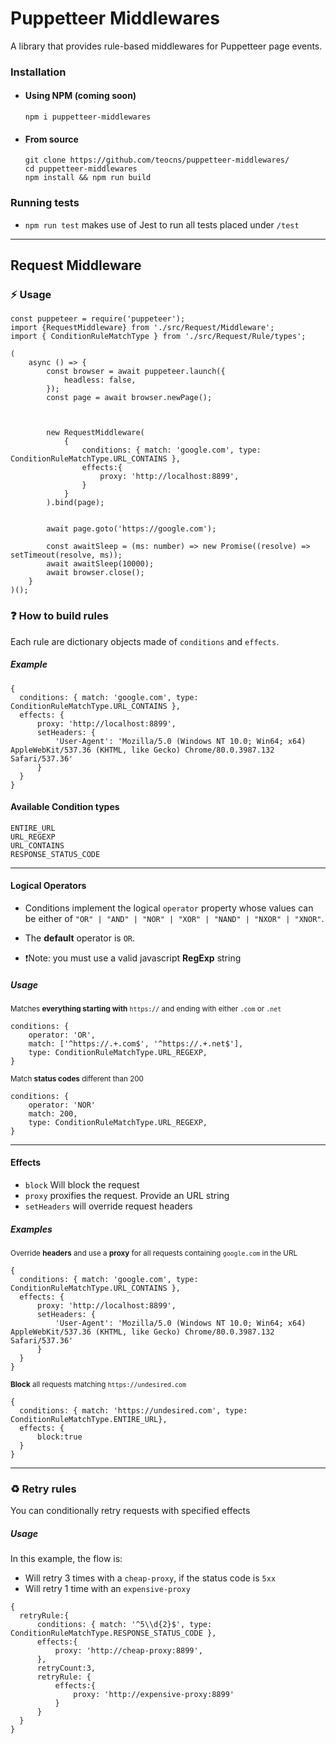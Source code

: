 # Puppetteer Middlewares
A library that provides rule-based middlewares for Puppetteer page events.

### Installation 

- #### Using NPM (coming soon)
  ```npm i puppetteer-middlewares```
- #### From source
  ```
  git clone https://github.com/teocns/puppetteer-middlewares/
  cd puppetteer-middlewares
  npm install && npm run build
  ```
### Running tests

  - `npm run test` makes use of Jest to run all tests placed under `/test`

---
## Request Middleware


### ⚡ Usage

```
const puppeteer = require('puppeteer');
import {RequestMiddleware} from './src/Request/Middleware';
import { ConditionRuleMatchType } from './src/Request/Rule/types';

(
    async () => {
        const browser = await puppeteer.launch({
            headless: false,
        });
        const page = await browser.newPage();

        
    
        new RequestMiddleware(
            {
                conditions: { match: 'google.com', type: ConditionRuleMatchType.URL_CONTAINS },
                effects:{
                    proxy: 'http://localhost:8899',
                }
            }
        ).bind(page);


        await page.goto('https://google.com');

        const awaitSleep = (ms: number) => new Promise((resolve) => setTimeout(resolve, ms));
        await awaitSleep(10000);
        await browser.close();
    }
)();

```


### ❓ How to build rules

Each rule are dictionary objects made of `conditions` and `effects`. 

##### Example
```
{
  conditions: { match: 'google.com', type: ConditionRuleMatchType.URL_CONTAINS },
  effects: {
      proxy: 'http://localhost:8899',
      setHeaders: {
          'User-Agent': 'Mozilla/5.0 (Windows NT 10.0; Win64; x64) AppleWebKit/537.36 (KHTML, like Gecko) Chrome/80.0.3987.132 Safari/537.36'
      }
  }
}
```
#### Available Condition types

```
ENTIRE_URL
URL_REGEXP
URL_CONTAINS
RESPONSE_STATUS_CODE
```
----
####  Logical Operators
- Conditions implement the logical `operator` property whose values can be either of `"OR" | "AND" | "NOR" | "XOR" | "NAND" | "NXOR" | "XNOR"`.

- The **default** operator is `OR`.

- ❗Note: you must use a valid javascript **RegExp** string

##### Usage


  <sub>Matches **everything starting with** `https://` and ending with either `.com` or `.net`</sub>  
  ```
  conditions: {
      operator: 'OR',
      match: ['^https://.+.com$', '^https://.+.net$'],
      type: ConditionRuleMatchType.URL_REGEXP,
  }
  ```

  
  <sub>Match **status codes** different than 200 </sub>

  ```
  conditions: {
      operator: 'NOR'
      match: 200,
      type: ConditionRuleMatchType.URL_REGEXP,
  }
  ```
---

#### Effects


- `block` Will block the request
- `proxy` proxifies the request. Provide an URL string
- `setHeaders` will override request headers

##### Examples

<sub>Override **headers** and use a **proxy** for all requests containing `google.com` in the URL</sub>
```
{
  conditions: { match: 'google.com', type: ConditionRuleMatchType.URL_CONTAINS },
  effects: {
      proxy: 'http://localhost:8899',
      setHeaders: {
          'User-Agent': 'Mozilla/5.0 (Windows NT 10.0; Win64; x64) AppleWebKit/537.36 (KHTML, like Gecko) Chrome/80.0.3987.132 Safari/537.36'
      }
  }
}
```
<sub>**Block** all requests matching `https://undesired.com`</sub>
```
{
  conditions: { match: 'https://undesired.com', type: ConditionRuleMatchType.ENTIRE_URL},
  effects: {
      block:true
  }
}
```
---
### ♻️ Retry rules

You can conditionally retry requests with specified effects

##### Usage

In this example, the flow is:
- Will retry 3 times with a `cheap-proxy`, if the status code is `5xx`
- Will retry 1 time with an `expensive-proxy`
```
{ 
  retryRule:{
      conditions: { match: '^5\\d{2}$', type: ConditionRuleMatchType.RESPONSE_STATUS_CODE },
      effects:{
          proxy: 'http://cheap-proxy:8899',
      }, 
      retryCount:3,
      retryRule: {
          effects:{
              proxy: 'http://expensive-proxy:8899'
          }
      }
  }
}
```


